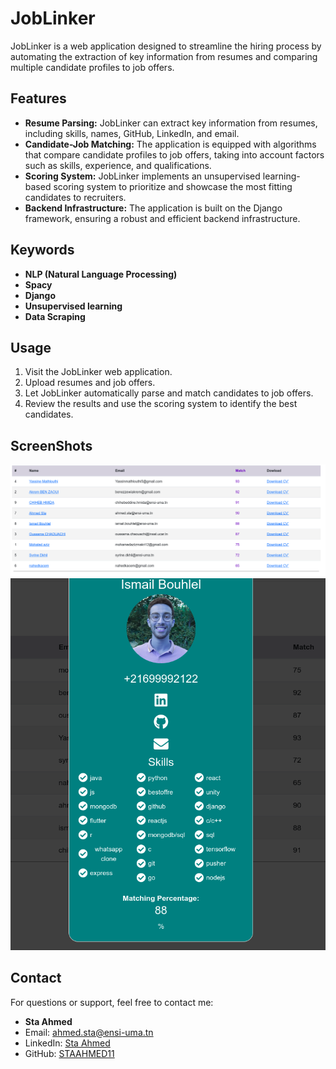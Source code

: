# JobLinker

JobLinker is a web application designed to streamline the hiring process by automating the extraction of key information from resumes and comparing multiple candidate profiles to job offers.

## Features

- **Resume Parsing:** JobLinker can extract key information from resumes, including skills, names, GitHub, LinkedIn, and email.
- **Candidate-Job Matching:** The application is equipped with algorithms that compare candidate profiles to job offers, taking into account factors such as skills, experience, and qualifications.
- **Scoring System:** JobLinker implements an unsupervised learning-based scoring system to prioritize and showcase the most fitting candidates to recruiters.
- **Backend Infrastructure:** The application is built on the Django framework, ensuring a robust and efficient backend infrastructure.

## Keywords

- **NLP (Natural Language Processing)**
- **Spacy**
- **Django**
- **Unsupervised learning**
- **Data Scraping**


## Usage

1. Visit the JobLinker web application.
2. Upload resumes and job offers.
3. Let JobLinker automatically parse and match candidates to job offers.
4. Review the results and use the scoring system to identify the best candidates.

## ScreenShots
![Table Result](https://github.com/STAAHMED11/JobLinker/blob/66ba9830aebe90d0530291c249b26762672ccacb/job_img0.png)
![Candidature Profile](https://github.com/STAAHMED11/JobLinker/blob/66ba9830aebe90d0530291c249b26762672ccacb/job_img1.png)
## Contact

For questions or support, feel free to contact me:

- **Sta Ahmed**
- Email: ahmed.sta@ensi-uma.tn
- LinkedIn: [Sta Ahmed](https://www.linkedin.com/in/ahmed-sta-06a721202/)
- GitHub: [STAAHMED11](https://github.com/STAAHMED11)

